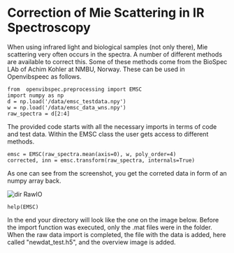# Correction of Mie Scattering in IR Spectroscopy 

When using infrared light and biological samples (not only there), Mie scattering very often occurs in the spectra. A number of different methods are available to correct this. Some of these methods come from the BioSpec LAb of Achim Kohler at NMBU, Norway. These can be used in Openvibspeec as follows.
```
from  openvibspec.preprocessing import EMSC
import numpy as np
d = np.load('/data/emsc_testdata.npy')
w = np.load('/data/emsc_data_wns.npy')
raw_spectra = d[2:4]

```
The provided code starts with all the necessary imports in terms of code and test data. Within the EMSC class the user gets access to different methods. 
```
emsc = EMSC(raw_spectra.mean(axis=0), w, poly_order=4)
corrected, inn = emsc.transform(raw_spectra, internals=True)
```
As one can see from the screenshot, you get the correted data in form of an numpy array back.

![dir RawIO](/documentation/Preprocessing/emsc_test.png.png) 


```
help(EMSC)

```

In the end your directory will look like the one on the image below. Before the import function was executed, only the .mat files were in the folder. When the raw data import is completed, the file with the data is added, here called "newdat_test.h5", and the overview image is added.

